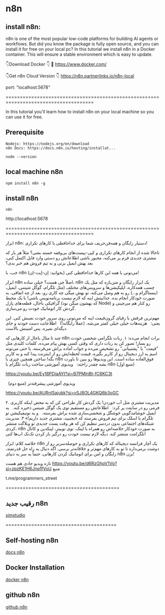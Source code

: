 # n8n


## install n8n:

n8n is one of the most popular low-code platforms for building AI agents or workflows. But did you know the package is fully open source, and you can install it for free on your local pc? In this tutorial we install n8n in a Docker container. This will ensure a stable environment which is easy to update.

👇Download Docker 👇
🔗 https://www.docker.com/

👇Get n8n Cloud Version 👇
https://n8n.partnerlinks.io/n8n-local

port: "localhost:5678"

=====================================================================================

In this tutorial you'll learn how to install n8n on your local machine so you can use it for free.

## Prerequisite
```
Nodejs: https://nodejs.org/en/download
n8n Docs: https://docs.n8n.io/hosting/installat...
```

```
node --version
```

## local machine n8n
```
npm install n8n -g
```

## install n8n
```
n8n
```
http://localhost:5678

=====================================================================================


ابزار n8n: دستیار رایگان و همه‌فن‌حریف شما برای خداحافظی با کارهای تکراری!

تاحالا شده از انجام کارهای تکراری و کپی-پیست‌های بی‌وقفه خسته بشی؟ مثلاً هر بار که مشتری جدیدی فرم پر می‌کنه، مجبور باشی اطلاعاتش رو دستی وارد فایل اکسل کنی، بعد بهش ایمیل بزنی و به تیم فروش هم خبر بدی؟

خب، با n8n (بخوانید: اِن-اِیت-اِن) می‌تونی با همه این کارها خداحافظی کنی!

ابزار n8n اصلاً چی هست؟
خیلی ساده، n8n یک ابزار رایگان و متن‌بازه که مثل یک چسب همه‌کاره، اپلیکیشن‌ها و سرویس‌های مختلف (مثل تلگرام، گوگل شیتس، ایمیل، اینستاگرام و...) رو به هم وصل می‌کنه. تو بهش میگی چه کاری رو، بعد از چه اتفاقی، به صورت خودکار انجام بده.
جذابیتش اینه که لازم نیست برنامه‌نویس باشی! با یک محیط گرافیکی باحال، قطعه‌های پازل (که بهشون میگن نود Node) رو کنار هم می‌چینی و گردش کار اتوماتیک خودت رو می‌سازی.

مهم‌ترین فرقش با رقبای گرون‌قیمت اینه که می‌تونی روی سرور خودت نصبش کنی. این یعنی:
  هزینه‌هات خیلی خیلی کمتر می‌شه. (عملاً رایگانه!)
  اطلاعاتت دست خودته و جای دیگه‌ای نمیره، پس امنیتش بالاست.

چند تا مثال باحال از کارهایی که n8n برات انجام می‌ده:
۱. ربات تلگرامی شخصی خودت رو بساز!
تصور کن یه ربات داری که وقتی کسی بهش پیام می‌ده، کلمات کلیدی مثل "قیمت" یا "پشتیبانی" رو تشخیص می‌ده و جواب آماده براش می‌فرسته. یا حتی می‌تونه اسم یه ارز دیجیتال رو از کاربر بگیره، قیمت لحظه‌ایش رو از اینترنت پیدا کنه و به کاربر بگه! ساختن همچین چیزی با n8n فوق‌العاده ساده‌ است.
این ویدیوها رو ببین تا باورت بشه چقدر راحته:
  ویدیوی آموزشی ساخت ربات تلگرام با n8n (منبع اول)

https://youtu.be/Ey18PDiaAYI?si=B7PMlnBt-fC6KC3t

  ویدیوی آموزشی پیشرفته‌تر (منبع دوم)

https://youtu.be/AURnISajubk?si=vSJ8OL4GKQ6b3oGC

۲. مدیریت مشتری مثل آب خوردن!
یک گردش کار طراحی کن که به محض اینکه کاربری فرمی رو در سایتت پر کرد:
  اطلاعاتش رو مستقیم توی یک گوگل شیتس ذخیره کنه.
  یه ایمیل خوشامدگویی خوشگل و شخصی‌سازی شده براش بفرسته.
  و یه نوتیفیکیشن تو تلگرام یا اسلک برای تیم فروش بفرسته که «بجنبید، مشتری جدید داریم!»
۳. مدیریت شبکه‌های اجتماعی بدون دردسر
تنظیم کن که هر وقت پست جدیدی تو وبلاگت منتشر کردی، n8n به صورت خودکار خلاصه‌اش رو همراه با لینک، توی توییتر، لینکدین و کانال تلگرامت منتشر کنه. دیگه لازم نیست خودت رو درگیر باز کردن تک‌تک اپ‌ها کنی!

خلاصه کلام:
ابزار n8n یک آچار فرانسه دیجیتاله که کارهای تکراری و حوصله‌سربر رو از دوشت برمی‌داره تا تو به کارهای مهم‌تر و خلاقانه‌تر برسی. اگه دنبال یه راه حل قدرتمند، رایگان و امن برای اتوماتیک کردن کارهاتی، حتماً یه سر به دنیای n8n بزن!

تازه ویدیو جادی هم هست 
https://youtu.be/d6RzGhpV1Vg?si=zpzKE1H6Jnp1fVoU
منبع



t.me/programmers_street

========================================


## رقیب جدید n8n

[simstudio](https://simstudio.ai)

=======================================


## Self-hosting n8n

[ docs n8n ](https://docs.n8n.io/hosting/)

## Docker Installation

[ docker n8n ](https://docs.n8n.io/hosting/installation/docker/)

## github n8n
[ github n8n ](https://github.com/n8n-io/n8n-desktop-app)
